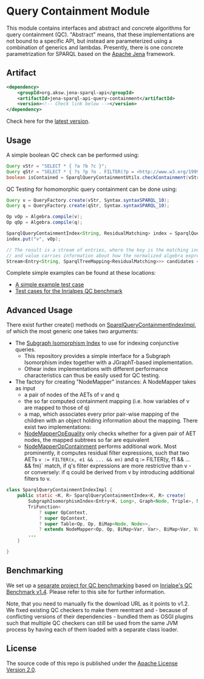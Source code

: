 # Query Containment Module

This module contains interfaces and abstract and concrete algorithms for query containment (QC).
"Abstract" means, that these implementations are not bound to a specific API, but instead are parameterized using a combination of generics and lambdas. Presently, there is one concrete parametrization for SPARQL based on the [Apache Jena](https://jena.apache.org/) framework.

## Artifact
```xml
<dependency>
    <groupId>org.aksw.jena-sparql-api</groupId>
    <artifactId>jena-sparql-api-query-containment</artifactId>
    <version><!-- Check link below --></version>
</dependency>
```
Check here for the [latest version](http://search.maven.org/#search%7Cga%7C1%7Cg%3A%22org.aksw.jena-sparql-api%22%20a%3A%22jena-sparql-api-query-containment%22).


## Usage
A simple boolean QC check can be performed using:
```java
Query vStr = "SELECT * { ?a ?b ?c }";
Query qStr = "SELECT * { ?s ?p ?o . FILTER(?p = <http://www.w3.org/1999/02/22-rdf-syntax-ns#type>) }";
boolean isContained = SparqlQueryContainmentUtils.checkContainment(vStr, qStr);
```

QC Testing for homomorphic query containment can be done using:


```java
Query v = QueryFactory.create(vStr, Syntax.syntaxSPARQL_10);
Query q = QueryFactory.create(qStr, Syntax.syntaxSPARQL_10);

Op vOp = Algebra.compile(v);
Op qOp = Algebra.compile(q);

SparqlQueryContainmentIndex<String, ResidualMatching> index = SparqlQueryContainmentIndexImpl.create();
index.put("v", vOp);

// The result is a stream of entries, where the key is the matching index entry,
// and value carries information about how the normalized algebra expression tree of that entry can be aligned to one of q.
Stream<Entry<String, SparqlTreeMapping<ResidualMatching>>> candidates = index.match(qOp);

```

Complete simple examples can be found at these locations:

* [A simple example test case](src/test/java/org/aksw/jena_sparql_api/query_containment/core/TestSparqlQueryContainmentSimple.java)
* [Test cases for the Inrialpes QC benchmark](src/test/java/org/aksw/jena_sparql_api/query_containment/core/TestSparqlQueryContainmentWithInrialpesQcBenchmark.java)


## Advanced Usage

There exist further create() methods on [SparqlQueryContainmentIndexImpl](src/main/java/org/aksw/jena_sparql_api/query_containment/index/SparqlQueryContainmentIndexImpl.java), of which the most generic one takes two arguments:

* The [Subgraph Isomorphism Index](https://github.com/SmartDataAnalytics/SubgraphIsomorphismIndex) to use for indexing conjunctive queries.
  * This repository provides a simple interface for a Subgraph Isomorphism index together with a JGraphT-based implementation.
  * Othear index implementations with different performance characteristics can thus be easily used for QC testing.
* The factory for creating "NodeMapper" instances: A NodeMapper takes as input
  * a pair of nodes of the AETs of v and q
  * the so far computed containment mapping (i.e. how variables of v are mapped to those of q)
  * a map, which associates every prior pair-wise mapping of the children with an object holding information about the mapping.
  There exist two implementations:
  * [NodeMapperOpEquality](src/main/java/org/aksw/jena_sparql_api/query_containment/index/NodeMapperOpEquality.java) only checks whether for a given pair of AET nodes, the mapped subtrees so far are equivalent
  * [NodeMapperOpContainment](src/main/java/org/aksw/jena_sparql_api/query_containment/index/NodeMapperOpContainment.java) performs additional work. Most prominently, it computes residual filter expressions, such that two AETs `v := FILTER(x, e1 && ... && en)` and q := FILTER(y, f1 && ... && fm)` match, if q's filter expressions are more restrictive than v - or conversely: if q could be derived from v by introducing additional filters to v. 

```java
class SparqlQueryContainmentIndexImpl {
    public static <K, R> SparqlQueryContainmentIndex<K, R> create(
        SubgraphIsomorphismIndex<Entry<K, Long>, Graph<Node, Triple>, Node> index,
        TriFunction<
            ? super OpContext,
            ? super OpContext,
            ? super Table<Op, Op, BiMap<Node, Node>>,
            ? extends NodeMapper<Op, Op, BiMap<Var, Var>, BiMap<Var, Var>, R>> nodeMapperFactory) {
        ...
    }

}
```

## Benchmarking
We set up a [separate project for QC benchmarking](/benchmarking/sparqlqc-jena3) based on [Inrialpe's QC Benchmark v1.4](http://sparql-qc-bench.inrialpes.fr/download.html). Please refer to this site for further information.

Note, that you need to manually fix the download URL as it points to v1.2.
We fixed existing QC checkers to make them reentrant and - because of conflicting versions of their dependencies - bundled them as OSGI plugins such that multiple QC checkers can still be used from the same JVM process by having each of them loaded with a separate class loader.


## License
The source code of this repo is published under the [Apache License Version 2.0](/LICENSE).



